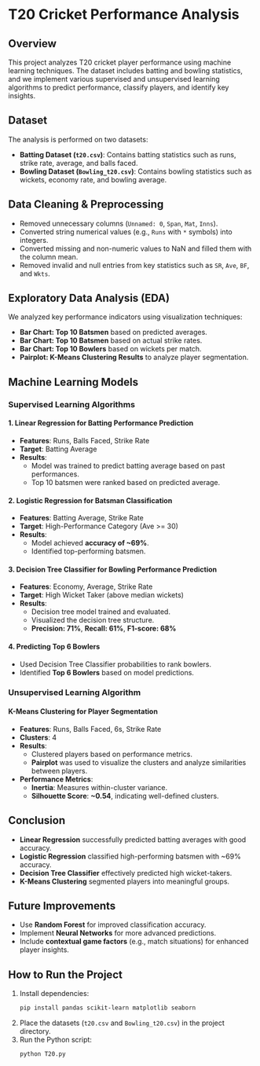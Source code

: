 # T20 Cricket Performance Analysis

## Overview
This project analyzes T20 cricket player performance using machine learning techniques. The dataset includes batting and bowling statistics, and we implement various supervised and unsupervised learning algorithms to predict performance, classify players, and identify key insights.

## Dataset
The analysis is performed on two datasets:
- **Batting Dataset (`t20.csv`)**: Contains batting statistics such as runs, strike rate, average, and balls faced.
- **Bowling Dataset (`Bowling_t20.csv`)**: Contains bowling statistics such as wickets, economy rate, and bowling average.

## Data Cleaning & Preprocessing
- Removed unnecessary columns (`Unnamed: 0`, `Span`, `Mat`, `Inns`).
- Converted string numerical values (e.g., `Runs` with `*` symbols) into integers.
- Converted missing and non-numeric values to NaN and filled them with the column mean.
- Removed invalid and null entries from key statistics such as `SR`, `Ave`, `BF`, and `Wkts`.

## Exploratory Data Analysis (EDA)
We analyzed key performance indicators using visualization techniques:
- **Bar Chart: Top 10 Batsmen** based on predicted averages.
- **Bar Chart: Top 10 Batsmen** based on actual strike rates.
- **Bar Chart: Top 10 Bowlers** based on wickets per match.
- **Pairplot: K-Means Clustering Results** to analyze player segmentation.

## Machine Learning Models

### Supervised Learning Algorithms
#### 1. **Linear Regression for Batting Performance Prediction**
- **Features**: Runs, Balls Faced, Strike Rate
- **Target**: Batting Average
- **Results**: 
    - Model was trained to predict batting average based on past performances.
    - Top 10 batsmen were ranked based on predicted average.

#### 2. **Logistic Regression for Batsman Classification**
- **Features**: Batting Average, Strike Rate
- **Target**: High-Performance Category (Ave >= 30)
- **Results**:
    - Model achieved **accuracy of ~69%**.
    - Identified top-performing batsmen.

#### 3. **Decision Tree Classifier for Bowling Performance Prediction**
- **Features**: Economy, Average, Strike Rate
- **Target**: High Wicket Taker (above median wickets)
- **Results**:
    - Decision tree model trained and evaluated.
    - Visualized the decision tree structure.
    - **Precision: 71%**, **Recall: 61%**, **F1-score: 68%**

#### 4. **Predicting Top 6 Bowlers**
- Used Decision Tree Classifier probabilities to rank bowlers.
- Identified **Top 6 Bowlers** based on model predictions.

### Unsupervised Learning Algorithm
#### **K-Means Clustering for Player Segmentation**
- **Features**: Runs, Balls Faced, 6s, Strike Rate
- **Clusters**: 4
- **Results**:
    - Clustered players based on performance metrics.
    - **Pairplot** was used to visualize the clusters and analyze similarities between players.
- **Performance Metrics**:
    - **Inertia**: Measures within-cluster variance.
    - **Silhouette Score**: **~0.54**, indicating well-defined clusters.

## Conclusion
- **Linear Regression** successfully predicted batting averages with good accuracy.
- **Logistic Regression** classified high-performing batsmen with ~69% accuracy.
- **Decision Tree Classifier** effectively predicted high wicket-takers.
- **K-Means Clustering** segmented players into meaningful groups.

## Future Improvements
- Use **Random Forest** for improved classification accuracy.
- Implement **Neural Networks** for more advanced predictions.
- Include **contextual game factors** (e.g., match situations) for enhanced player insights.

## How to Run the Project
1. Install dependencies:
    ```bash
    pip install pandas scikit-learn matplotlib seaborn
    ```
2. Place the datasets (`t20.csv` and `Bowling_t20.csv`) in the project directory.
3. Run the Python script:
    ```bash
    python T20.py
    ```



